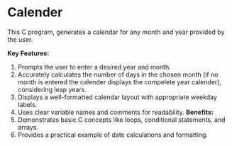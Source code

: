 # Calender
This C program, generates a calendar for any month and year provided by the user.

**Key Features:**
1.	Prompts the user to enter a desired year and month.
2.	Accurately calculates the number of days in the chosen month (if no month is entered the calender displays the compelete year calender), considering leap years.
3.	Displays a well-formatted calendar layout with appropriate weekday labels.
4.	Uses clear variable names and comments for readability.
**Benefits:**
1.	Demonstrates basic C concepts like loops, conditional statements, and arrays.
2.	Provides a practical example of date calculations and formatting.
